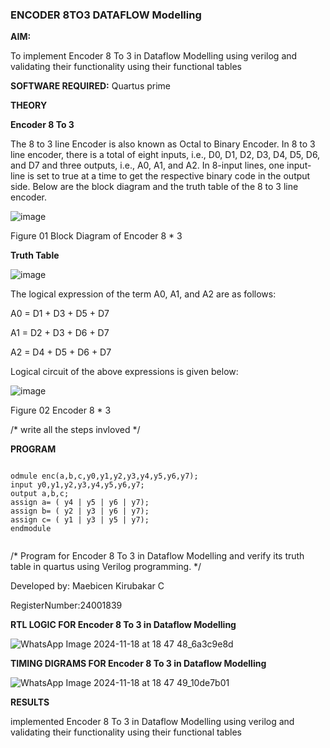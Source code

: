 ### ENCODER 8TO3 DATAFLOW Modelling

**AIM:**

To implement  Encoder 8 To 3 in Dataflow Modelling using verilog and validating their functionality using their functional tables

**SOFTWARE REQUIRED:** Quartus prime

**THEORY**

**Encoder 8 To 3**

The 8 to 3 line Encoder is also known as Octal to Binary Encoder. In 8 to 3 line encoder, there is a total of eight inputs, i.e., D0, D1, D2, D3, D4, D5, D6, and D7 and three outputs, i.e., A0, A1, and A2. In 8-input lines, one input-line is set to true at a time to get the respective binary code in the output side. Below are the block diagram and the truth table of the 8 to 3 line encoder.

![image](https://github.com/naavaneetha/ENCODER8TO3DATAFLOW/assets/154305477/0bc242c1-eb9e-4c47-afe5-30428470efc3)

Figure 01  Block Diagram of Encoder 8 * 3

**Truth Table**

![image](https://github.com/naavaneetha/ENCODER8TO3DATAFLOW/assets/154305477/35496b14-ae6e-4cd1-9abd-d6736b576575)

The logical expression of the term A0, A1, and A2 are as follows:

A0 = D1 + D3 + D5 + D7

A1 = D2 + D3 + D6 + D7

A2 = D4 + D5 + D6 + D7

Logical circuit of the above expressions is given below:

![image](https://github.com/naavaneetha/ENCODER8TO3DATAFLOW/assets/154305477/95acaee6-c873-4c75-89eb-ef09fb158053)

Figure 02  Encoder 8 * 3

/* write all the steps invloved */

**PROGRAM**

```

odmule enc(a,b,c,y0,y1,y2,y3,y4,y5,y6,y7);
input y0,y1,y2,y3,y4,y5,y6,y7;
output a,b,c;
assign a= ( y4 | y5 | y6 | y7);
assign b= ( y2 | y3 | y6 | y7);
assign c= ( y1 | y3 | y5 | y7);
endmodule


```
/* Program for Encoder 8 To 3 in Dataflow Modelling and verify its truth table in quartus using Verilog programming.
*/ 

Developed by: Maebicen Kirubakar C

RegisterNumber:24001839

**RTL LOGIC FOR Encoder 8 To 3 in Dataflow Modelling**

![WhatsApp Image 2024-11-18 at 18 47 48_6a3c9e8d](https://github.com/user-attachments/assets/9d4be997-ed2c-4f29-bd7c-7de8bd85cb5f)


**TIMING DIGRAMS FOR Encoder 8 To 3 in Dataflow Modelling**

![WhatsApp Image 2024-11-18 at 18 47 49_10de7b01](https://github.com/user-attachments/assets/b120ebd5-d309-40fa-aee6-8d69f1838df7)


**RESULTS**

implemented Encoder 8 To 3 in Dataflow Modelling using verilog and validating their functionality using their functional tables




